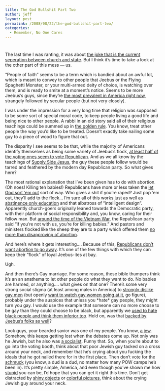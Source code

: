 ```yaml
---
title: The God Bullshit Part Two
author: jeff
layout: post
permalink: /2008/08/22/the-god-bullshit-part-two/
categories:
  - Remember, No One Cares
---
```

# 

The last time I was ranting, it was about [the joke that is the current seperation between church and state][1]. But I think it’s time to take a look at the other part of this mess — us.

 [1]: http://jeff.ourexchange.net/2008/08/18/the-god-bullshit/

“People of faith” seems to be a term which is bandied about an awful lot, which is meant to convey to other people that Jeebus or the Flying Spaghetti Monster, or your multi-armed deity of choice, is watching over them, and is ready to smite at a moment’s notice. Seems to be more Jeebus’s guys, since they’re [the most prevalent in America right now][2], strangely followed by secular people (but not very closely).

 [2]: http://www.adherents.com/rel_USA.html#religions

I was under the impression for a very long time that religion was supposed to be some sort of special moral code, to keep people living a good life and being nice to other people. A rabbi in an old story said all of their religious teachings could be summed up in [the golden rule][3]. You know, treat other people the way you’d like to be treated. Doesn’t exactly take nailing some guy to a piece of wood to figure that out.

 [3]: http://www.jcu.edu/philosophy/gensler/goldrule.htm

The disparity I see seems to be that, while the majority of Americans identify themselves as being some variety of Jeebus’s flock, [at least half of the voting ones seem to vote Republican][4]. And as we all know by the teachings of [Supply Side Jesus][5], the guy these people follow would be tarred and feathered by the modern day Republican party. So what gives here?

 [4]: http://www.religioustolerance.org/chr_prac2.htm
 [5]: http://www.buzzflash.com/contributors/03/09/17_franken.html

The most rational explanation that I’ve been given has to do with abortion. (Oh noes! Killing teh babies!) Republicans have more or less taken the [let God sort ‘em out][6] sort of way. Who gives a shit if you’re raped? Just pop ‘em out, they’ll add to the flock… I’m sure all of this works just as well as [abstinence only education][7] and that albatross of “intelligent design”. Apparently church-goers originally leaned towards the Democratic party, with their platform of social responsibility and, you know, caring for their fellow man. But [around the time of the Vietnam War][8], the Republican party said “if you’re not with us, you’re for killing babies.” And pastors and ministers flocked like the sheep they are to a party which offered them [no more than disapproving of abortion][9].

 [6]: http://www.ontheissues.org/Celeb/Republican_Party_Abortion.htm
 [7]: http://www.rhrealitycheck.org/blog/2007/04/13/burying-release-of-abstinence-only-report-on-friday-the-13th-seems-fitting
 [8]: http://www.newsbatch.com/abort.htm
 [9]: http://media.mcclatchydc.com/smedia/2008/08/20/12/145-08202008judge08212008.slideshow_main.prod_affiliate.91.jpg

And here’s where it gets interesting…. Because of this, [Republicans don’t want abortion to go away][10]. It’s one of the few things with which they can keep their “flock” of loyal Jeebus-ites at bay.

 [10]: http://www.republicansforobama.org/?q=node/1668

Ugh.

And then there’s Gay marriage. For some reason, these bible thumpers think it’s an an anathema to let other people do what they want to do. No babies are harmed, or anything…. what gives on that one? There’s some very strong social stigma (at least among males in America) to [strongly dislike gay men][11] (but openly [want to watch gay women going at it][12], go figure), probably under the auspices that unless you \*hate\* gay people, they might turn you gay. I would use the example that someone can no more choose to be gay than they could choose to be black, but apparently we [used to hate black people and think them inferior too][13]. Hold on, was that [backed by Jeebus’s folks as well][14]?

 [11]: http://www.avert.org/hsexu3.htm
 [12]: http://www.safalra.com/other/why-men-like-lesbians/
 [13]: http://www.simplcom.ca/lnq/mlk3/blackslavery.html
 [14]: http://www.christianaggression.org/item_display.php?id=1123883541&type=articles

Look guys, your bearded savior was one of my people. You know, [a jew][15]. Somehow, this keeps getting lost when the debates come up. Not only was he Jewish, but he also was [a socialist][16]. Funny that. So, when you’re about to go into the voting booth, think about that poor Jewish guy tacked on a cross around your neck, and remember that he’s crying about you fucking the ideals that he got nailed there for in the first place. Then don’t vote for the [schmuck][17] (you know, a dud is a dud, no matter how many POW camps he’s been in). It’s pretty simple, America, and even though you’ve shown me how [stupid][18] you can be, I’d hope that you can get it right this time. Don’t get distracted by [shiny objects][19] or [colorful pictures][20], think about the crying Jewish guy around your neck.

 [15]: http://www.ushmm.org/research/center/church/persecution/persecution.pdf
 [16]: http://www.lcurve.org/writings/BiblicalLiberal.htm
 [17]: http://angrybear.blogspot.com/2008/08/hess-contributions-preceded-mccain.html
 [18]: http://news.bbc.co.uk/cbbcnews/hi/world/newsid_3977000/3977441.stm
 [19]: http://www.politifact.com/truth-o-meter/article/2008/jun/19/MCCAINOIL/
 [20]: http://www.crooksandliars.com/2008/07/28/chuck-hagel-on-mccain-attack-ad-hes-treading-on-some-very-thin-ground-here/